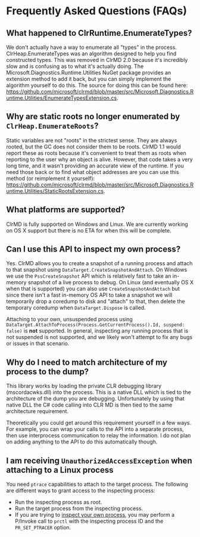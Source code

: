 # Frequently Asked Questions (FAQs)

## What happened to ClrRuntime.EnumerateTypes?

We don't actually have a way to enumerate all "types" in the process.  ClrHeap.EnumerateTypes was an algorithm designed to help you find constructed types.  This was removed in ClrMD 2.0 because it's incredibly slow and is confusing as to what it's actually doing.  The Microsoft.Diagnostics.Runtime.Utilities NuGet package provides an extension method to add it back, but you can simply implement the algorithm yourself to do this.  The source for doing this can be found here:  https://github.com/microsoft/clrmd/blob/master/src/Microsoft.Diagnostics.Runtime.Utilities/EnumerateTypesExtension.cs.

## Why are static roots no longer enumerated by `ClrHeap.EnumerateRoots`?

Static variables are not "roots" in the strictest sense.  They are always rooted, but the GC does not consider them to be roots.  ClrMD 1.1 would report these as roots because it's convenient to treat them as roots when reporting to the user why an object is alive.  However, that code takes a very long time, and it wasn't providing an accurate view of the runtime.  If you need those back or to find what object addresses are you can use this method (or reimplement it yourself): https://github.com/microsoft/clrmd/blob/master/src/Microsoft.Diagnostics.Runtime.Utilities/StaticRootsExtension.cs.

## What platforms are supported?

ClrMD is fully supported on Windows and Linux.  We are currently working on OS X support but there is no ETA for when this will be complete.

## Can I use this API to inspect my own process?

Yes.  ClrMD allows you to create a snapshot of a running process and attach to that snapshot using `DataTarget.CreateSnapshotAndAttach`.  On Windows we use the `PssCreateSnapshot` API which is relatively fast to take an in-memory snapshot of a live process to debug.  On Linux (and eventually OS X when that is supported) you can also use `CreateSnapshotAndAttach` but since there isn't a fast in-memory OS API to take a snapshot we will temporarily drop a coredump to disk and "attach" to that, then delete the temporary coredump when `DataTarget.Dispose` is called.

Attaching to your own, unsuspended process using `DataTarget.AttachToProcess(Process.GetCurrentProcess().Id, suspend: false)` is **not** supported.  In general, inspecting any running process that is not suspended is not supported, and we likely won't attempt to fix any bugs or issues in that scenario.

## Why do I need to match architecture of my process to the dump?

This library works by loading the private CLR debugging library
(mscordacwks.dll) into the process. This is a native DLL which is tied to the
architecture of the dump you are debugging. Unfortunately by using that native
DLL the C# code calling into CLR MD is then tied to the same architecture
requirement.

Theoretically you could get around this requirement yourself in a few ways. For
example, you can wrap your calls to the API into a separate process, then use
interprocess communication to relay the information. I do not plan on adding
anything to the API to do this automatically though.

## I am receiving `UnauthorizedAccessException` when attaching to a Linux process

You need `ptrace` capabilities to attach to the target process. The following are different ways to grant access to the inspecting process:
- Run the inspecting process as root.
- Run the target process from the inspecting process.
- If you are trying to [inspect your own process](#can-i-use-this-api-to-inspect-my-own-process), you may perform a P/Invoke call to `prctl` with the inspecting process ID and the `PR_SET_PTRACER` option.

